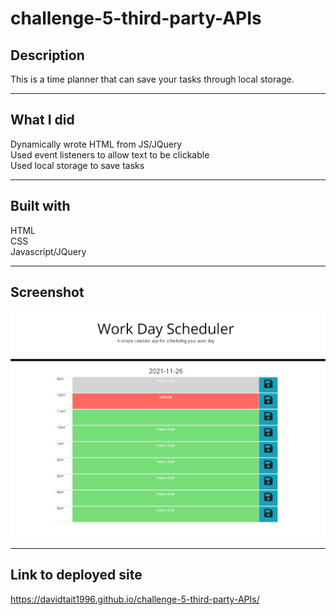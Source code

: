 # challenge-5-third-party-APIs


## Description

This is a time planner that can save your tasks through local storage.

---

## What I did

Dynamically wrote HTML from JS/JQuery  
Used event listeners to allow text to be clickable  
Used local storage to save tasks  

---

## Built with
HTML  
CSS  
Javascript/JQuery

---

## Screenshot

![FrontPage](https://github.com/davidtait1996/challenge-5-third-party-APIs/blob/main/frontpage.PNG?raw=true)

---

## Link to deployed site

https://davidtait1996.github.io/challenge-5-third-party-APIs/